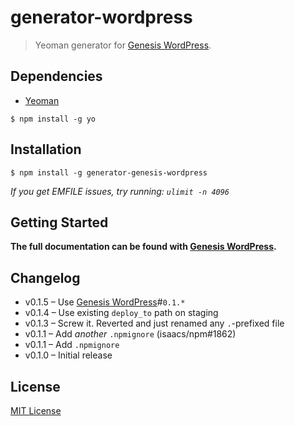 # generator-wordpress

> Yeoman generator for [Genesis WordPress][1].


## Dependencies

- [Yeoman][2]

```
$ npm install -g yo
```


## Installation

```
$ npm install -g generator-genesis-wordpress
```

*If you get EMFILE issues, try running: `ulimit -n 4096`*


## Getting Started

**The full documentation can be found with [Genesis WordPress][1].**


## Changelog

- v0.1.5 – Use [Genesis WordPress][1]#`0.1.*`
- v0.1.4 – Use existing `deploy_to` path on staging
- v0.1.3 – Screw it. Reverted and just renamed any `.`-prefixed file
- v0.1.1 – Add *another* `.npmignore` (isaacs/npm#1862)
- v0.1.1 – Add `.npmignore`
- v0.1.0 – Initial release


## License

[MIT License](http://en.wikipedia.org/wiki/MIT_License)

[1]: https://github.com/genesis/wordpress/
[2]: http://yeoman.io/
